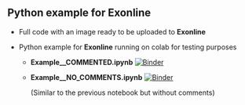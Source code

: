 ## Python example for **Exonline**

* Full code with an image ready to be uploaded to **Exonline**

* Python example for **Exonline** running on colab for testing purposes

  * **Example__COMMENTED.ipynb**   [![Binder](https://colab.research.google.com/assets/colab-badge.svg)](https://colab.research.google.com/github/joaochenriques/OpenEDX/blob/main/Example_running_in_colab/Example__COMMENTED.ipynb)

  * **Example__NO_COMMENTS.ipynb**   [![Binder](https://colab.research.google.com/assets/colab-badge.svg)](https://colab.research.google.com/github/joaochenriques/OpenEDX/blob/main/Example_running_in_colab/Example__NO_COMMENTS.ipynb) 

      (Similar to the previous notebook but without comments)

